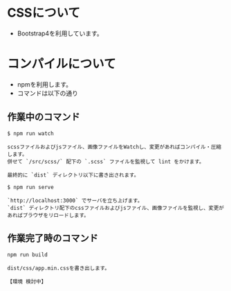# CSSについて

- Bootstrap4を利用しています。

# コンパイルについて

- npmを利用します。
- コマンドは以下の通り


## 作業中のコマンド
```
$ npm run watch

scssファイルおよびjsファイル、画像ファイルをWatchし、変更があればコンパイル・圧縮します。
併せて `/src/scss/` 配下の `.scss` ファイルを監視して lint をかけます。

最終的に `dist` ディレクトリ以下に書き出されます。
```

```
$ npm run serve

`http://localhost:3000` でサーバを立ち上げます。
`dist` ディレクトリ配下のcssファイルおよびjsファイル、画像ファイルを監視し、変更があればブラウザをリロードします。
```


## 作業完了時のコマンド
```
npm run build

dist/css/app.min.cssを書き出します。

【環境 検討中】
```

